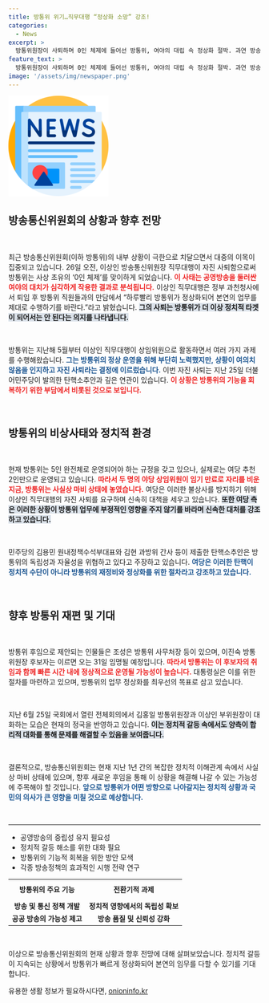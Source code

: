 ```yaml
---
title: 방통위 위기…직무대행 “정상화 소망” 강조!
categories:
  - News
excerpt: >
  방통위원장이 사퇴하며 0인 체제에 들어선 방통위, 여야의 대립 속 정상화 절박. 과연 방송과 통신 정책의 향방은? 클릭하여 숨겨진 진실을 확인하세요!
feature_text: >
  방통위원장이 사퇴하며 0인 체제에 들어선 방통위, 여야의 대립 속 정상화 절박. 과연 방송과 통신 정책의 향방은? 클릭하여 숨겨진 진실을 확인하세요!
image: '/assets/img/newspaper.png'
---
```


<p><img src="/assets/img/newspaper.png" alt="kimp 속보" /></p>

<h2 data-ke-size="size26">방송통신위원회의 상황과 향후 전망</h2>

<p data-ke-size="size16">&nbsp;</p>

<p>최근 방송통신위원회(이하 방통위)의 내부 상황이 극한으로 치달으면서 대중의 이목이 집중되고 있습니다. 26일 오전, 이상인 방송통신위원장 직무대행이 자진 사퇴함으로써 방통위는 사상 초유의 ‘0인 체제’를 맞이하게 되었습니다. <b><span style="color: #ee2323;">이 사태는 공영방송을 둘러싼 여야의 대치가 심각하게 작용한 결과로 분석됩니다.</span></b> 이상인 직무대행은 정부 과천청사에서 퇴임 후 방통위 직원들과의 만담에서 “하루빨리 방통위가 정상화되어 본연의 업무를 제대로 수행하기를 바란다.”라고 밝혔습니다. <b><span style="background-color: #21538527;">그의 사퇴는 방통위가 더 이상 정치적 타겟이 되어서는 안 된다는 의지를 나타냅니다.</span></b></p>

<p data-ke-size="size16">&nbsp;</p>

<p>방통위는 지난해 5월부터 이상인 직무대행이 상임위원으로 활동하면서 여러 가지 과제를 수행해왔습니다. <b><span style="color: #1a5490;">그는 방통위의 정상 운영을 위해 부단히 노력했지만, 상황이 여의치 않음을 인지하고 자진 사퇴라는 결정에 이르렀습니다.</span></b> 이번 자진 사퇴는 지난 25일 더불어민주당이 발의한 탄핵소추안과 깊은 연관이 있습니다. <b><span style="color: #ee2323;">이 상황은 방통위의 기능을 회복하기 위한 부담에서 비롯된 것으로 보입니다.</span></b></p>

<p data-ke-size="size16">&nbsp;</p>

<h2 data-ke-size="size26">방통위의 비상사태와 정치적 환경</h2>

<p data-ke-size="size16">&nbsp;</p>

<p>현재 방통위는 5인 완전체로 운영되어야 하는 규정을 갖고 있으나, 실제로는 여당 추천 2인만으로 운영되고 있습니다. <b><span style="color: #ee2323;">따라서 두 명의 야당 상임위원이 임기 만료로 자리를 비운 지금, 방통위는 사실상 마비 상태에 놓였습니다.</span></b> 여당은 이러한 불상사를 방지하기 위해 이상인 직무대행의 자진 사퇴를 요구하며 신속히 대책을 세우고 있습니다. <b><span style="background-color: #21538527;">또한 여당 측은 이러한 상황이 방통위 업무에 부정적인 영향을 주지 않기를 바라며 신속한 대처를 강조하고 있습니다.</span></b></p>

<p data-ke-size="size16">&nbsp;</p>

<p>민주당의 김용민 원내정책수석부대표와 김현 과방위 간사 등이 제출한 탄핵소추안은 방통위의 독립성과 자율성을 위협하고 있다고 주장하고 있습니다. <b><span style="color: #1a5490;">여당은 이러한 탄핵이 정치적 수단이 아니라 방통위의 재정비와 정상화를 위한 절차라고 강조하고 있습니다.</span></b> </p>

<p data-ke-size="size16">&nbsp;</p>

<h2 data-ke-size="size26">향후 방통위 재편 및 기대</h2>

<p data-ke-size="size16">&nbsp;</p>

<p>방통위 후임으로 제안되는 인물들은 조성은 방통위 사무처장 등이 있으며, 이진숙 방통위원장 후보자는 이르면 오는 31일 임명될 예정입니다. <b><span style="color: #ee2323;">따라서 방통위는 이 후보자의 취임과 함께 빠른 시간 내에 정상적으로 운영될 가능성이 높습니다.</span></b> 대통령실은 이를 위한 절차를 마련하고 있으며, 방통위의 업무 정상화를 최우선의 목표로 삼고 있습니다. </p>

<p data-ke-size="size16">&nbsp;</p>

<p>지난 6월 25일 국회에서 열린 전체회의에서 김홍일 방통위원장과 이상인 부위원장이 대화하는 모습은 현재의 정국을 반영하고 있습니다. <b><span style="background-color: #21538527;">이는 정치적 갈등 속에서도 양측이 합리적 대화를 통해 문제를 해결할 수 있음을 보여줍니다.</span></b> </p>

<p data-ke-size="size16">&nbsp;</p>

<p>결론적으로, 방송통신위원회는 현재 지난 1년 간의 복잡한 정치적 이해관계 속에서 사실상 마비 상태에 있으며, 향후 새로운 후임을 통해 이 상황을 해결해 나갈 수 있는 가능성에 주목해야 할 것입니다. <b><span style="color: #1a5490;">앞으로 방통위가 어떤 방향으로 나아갈지는 정치적 상황과 국민의 의사가 큰 영향을 미칠 것으로 예상합니다.</span></b> </p>

<p data-ke-size="size16">&nbsp;</p> 

<hr />

<!-- 예시 데이터: 아래에 추가 정보를 나열할 수 있습니다. -->

<ul>
  <li>공영방송의 중립성 유지 필요성</li>
  <li>정치적 갈등 해소를 위한 대화 필요</li>
  <li>방통위의 기능적 회복을 위한 방안 모색</li>
  <li>각종 방송정책의 효과적인 시행 전략 연구</li>
</ul> 

<table style="width: 100%; border-collapse: collapse;">
  <tr>
    <td style="text-align: center; height: 35px;"><b>방통위의 주요 기능</b></td>
    <td style="text-align: center; height: 35px;"><b>전환기적 과제</b></td>
  </tr>
  <tr>
    <td style="text-align: center; height: 17px;"><b>방송 및 통신 정책 개발</b></td>
    <td style="text-align: center; height: 17px;"><b>정치적 영향에서의 독립성 확보</b></td>
  </tr>
  <tr>
    <td style="text-align: center; height: 17px;"><b>공공 방송의 가능성 제고</b></td>
    <td style="text-align: center; height: 17px;"><b>방송 품질 및 신뢰성 강화</b></td>
  </tr>
</table> 

<p data-ke-size="size16">&nbsp;</p> 

<p>이상으로 방송통신위원회의 현재 상황과 향후 전망에 대해 살펴보았습니다. 정치적 갈등이 지속되는 상황에서 방통위가 빠르게 정상화되어 본연의 임무를 다할 수 있기를 기대합니다.</p>
유용한 생활 정보가 필요하시다면, <a href="https://onioninfo.kr" rel="dofollow">onioninfo.kr</a>


